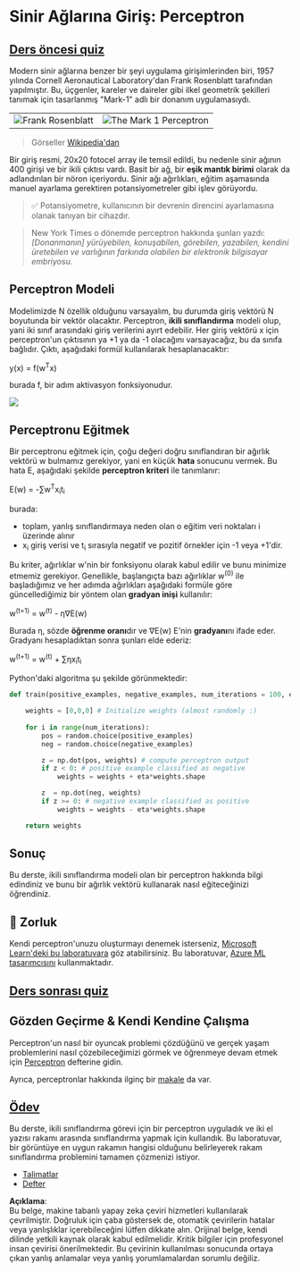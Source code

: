 # Sinir Ağlarına Giriş: Perceptron

## [Ders öncesi quiz](https://red-field-0a6ddfd03.1.azurestaticapps.net/quiz/103)

Modern sinir ağlarına benzer bir şeyi uygulama girişimlerinden biri, 1957 yılında Cornell Aeronautical Laboratory'dan Frank Rosenblatt tarafından yapılmıştır. Bu, üçgenler, kareler ve daireler gibi ilkel geometrik şekilleri tanımak için tasarlanmış "Mark-1" adlı bir donanım uygulamasıydı.

|      |      |
|--------------|-----------|
|<img src='images/Rosenblatt-wikipedia.jpg' alt='Frank Rosenblatt'/> | <img src='images/Mark_I_perceptron_wikipedia.jpg' alt='The Mark 1 Perceptron' />|

> Görseller [Wikipedia'dan](https://en.wikipedia.org/wiki/Perceptron)

Bir giriş resmi, 20x20 fotocel array ile temsil edildi, bu nedenle sinir ağının 400 girişi ve bir ikili çıktısı vardı. Basit bir ağ, bir **eşik mantık birimi** olarak da adlandırılan bir nöron içeriyordu. Sinir ağı ağırlıkları, eğitim aşamasında manuel ayarlama gerektiren potansiyometreler gibi işlev görüyordu.

> ✅ Potansiyometre, kullanıcının bir devrenin direncini ayarlamasına olanak tanıyan bir cihazdır.

> New York Times o dönemde perceptron hakkında şunları yazdı: *[Donanmanın] yürüyebilen, konuşabilen, görebilen, yazabilen, kendini üretebilen ve varlığının farkında olabilen bir elektronik bilgisayar embriyosu.*

## Perceptron Modeli

Modelimizde N özellik olduğunu varsayalım, bu durumda giriş vektörü N boyutunda bir vektör olacaktır. Perceptron, **ikili sınıflandırma** modeli olup, yani iki sınıf arasındaki giriş verilerini ayırt edebilir. Her giriş vektörü x için perceptron'un çıktısının ya +1 ya da -1 olacağını varsayacağız, bu da sınıfa bağlıdır. Çıktı, aşağıdaki formül kullanılarak hesaplanacaktır:

y(x) = f(w<sup>T</sup>x)

burada f, bir adım aktivasyon fonksiyonudur.

<!-- img src="http://www.sciweavers.org/tex2img.php?eq=f%28x%29%20%3D%20%5Cbegin%7Bcases%7D%0A%20%20%20%20%20%20%20%20%20%2B1%20%26%20x%20%5Cgeq%200%20%5C%5C%0A%20%20%20%20%20%20%20%20%20-1%20%26%20x%20%3C%200%0A%20%20%20%20%20%20%20%5Cend%7Bcases%7D%20%5C%5C%0A&bc=White&fc=Black&im=jpg&fs=12&ff=arev&edit=0" align="center" border="0" alt="f(x) = \begin{cases} +1 & x \geq 0 \\ -1 & x < 0 \end{cases} \\" width="154" height="50" / -->
<img src="images/activation-func.png"/>

## Perceptronu Eğitmek

Bir perceptronu eğitmek için, çoğu değeri doğru sınıflandıran bir ağırlık vektörü w bulmamız gerekiyor, yani en küçük **hata** sonucunu vermek. Bu hata E, aşağıdaki şekilde **perceptron kriteri** ile tanımlanır:

E(w) = -∑w<sup>T</sup>x<sub>i</sub>t<sub>i</sub>

burada:

* toplam, yanlış sınıflandırmaya neden olan o eğitim veri noktaları i üzerinde alınır
* x<sub>i</sub> giriş verisi ve t<sub>i</sub> sırasıyla negatif ve pozitif örnekler için -1 veya +1'dir.

Bu kriter, ağırlıklar w'nin bir fonksiyonu olarak kabul edilir ve bunu minimize etmemiz gerekiyor. Genellikle, başlangıçta bazı ağırlıklar w<sup>(0)</sup> ile başladığımız ve her adımda ağırlıkları aşağıdaki formüle göre güncellediğimiz bir yöntem olan **gradyan inişi** kullanılır:

w<sup>(t+1)</sup> = w<sup>(t)</sup> - η∇E(w)

Burada η, sözde **öğrenme oranı**dır ve ∇E(w) E'nin **gradyanı**nı ifade eder. Gradyanı hesapladıktan sonra şunları elde ederiz:

w<sup>(t+1)</sup> = w<sup>(t)</sup> + ∑ηx<sub>i</sub>t<sub>i</sub>

Python'daki algoritma şu şekilde görünmektedir:

```python
def train(positive_examples, negative_examples, num_iterations = 100, eta = 1):

    weights = [0,0,0] # Initialize weights (almost randomly :)
        
    for i in range(num_iterations):
        pos = random.choice(positive_examples)
        neg = random.choice(negative_examples)

        z = np.dot(pos, weights) # compute perceptron output
        if z < 0: # positive example classified as negative
            weights = weights + eta*weights.shape

        z  = np.dot(neg, weights)
        if z >= 0: # negative example classified as positive
            weights = weights - eta*weights.shape

    return weights
```

## Sonuç

Bu derste, ikili sınıflandırma modeli olan bir perceptron hakkında bilgi edindiniz ve bunu bir ağırlık vektörü kullanarak nasıl eğiteceğinizi öğrendiniz.

## 🚀 Zorluk

Kendi perceptron'unuzu oluşturmayı denemek isterseniz, [Microsoft Learn'deki bu laboratuvara](https://docs.microsoft.com/en-us/azure/machine-learning/component-reference/two-class-averaged-perceptron?WT.mc_id=academic-77998-cacaste) göz atabilirsiniz. Bu laboratuvar, [Azure ML tasarımcısını](https://docs.microsoft.com/en-us/azure/machine-learning/concept-designer?WT.mc_id=academic-77998-cacaste) kullanmaktadır.

## [Ders sonrası quiz](https://red-field-0a6ddfd03.1.azurestaticapps.net/quiz/203)

## Gözden Geçirme & Kendi Kendine Çalışma

Perceptron'un nasıl bir oyuncak problemi çözdüğünü ve gerçek yaşam problemlerini nasıl çözebileceğimizi görmek ve öğrenmeye devam etmek için [Perceptron](../../../../../lessons/3-NeuralNetworks/03-Perceptron/Perceptron.ipynb) defterine gidin.

Ayrıca, perceptronlar hakkında ilginç bir [makale](https://towardsdatascience.com/what-is-a-perceptron-basics-of-neural-networks-c4cfea20c590) da var.

## [Ödev](lab/README.md)

Bu derste, ikili sınıflandırma görevi için bir perceptron uyguladık ve iki el yazısı rakamı arasında sınıflandırma yapmak için kullandık. Bu laboratuvar, bir görüntüye en uygun rakamın hangisi olduğunu belirleyerek rakam sınıflandırma problemini tamamen çözmenizi istiyor.

* [Talimatlar](lab/README.md)
* [Defter](../../../../../lessons/3-NeuralNetworks/03-Perceptron/lab/PerceptronMultiClass.ipynb)

**Açıklama**:  
Bu belge, makine tabanlı yapay zeka çeviri hizmetleri kullanılarak çevrilmiştir. Doğruluk için çaba göstersek de, otomatik çevirilerin hatalar veya yanlışlıklar içerebileceğini lütfen dikkate alın. Orijinal belge, kendi dilinde yetkili kaynak olarak kabul edilmelidir. Kritik bilgiler için profesyonel insan çevirisi önerilmektedir. Bu çevirinin kullanılması sonucunda ortaya çıkan yanlış anlamalar veya yanlış yorumlamalardan sorumlu değiliz.